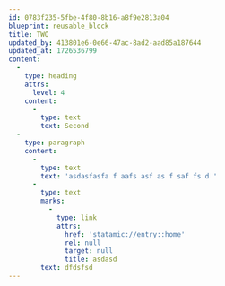 ```yaml
---
id: 0783f235-5fbe-4f80-8b16-a8f9e2813a04
blueprint: reusable_block
title: TWO
updated_by: 413801e6-0e66-47ac-8ad2-aad85a187644
updated_at: 1726536799
content:
  -
    type: heading
    attrs:
      level: 4
    content:
      -
        type: text
        text: Second
  -
    type: paragraph
    content:
      -
        type: text
        text: 'asdasfasfa f aafs asf as f saf fs d '
      -
        type: text
        marks:
          -
            type: link
            attrs:
              href: 'statamic://entry::home'
              rel: null
              target: null
              title: asdasd
        text: dfdsfsd
---
```

